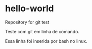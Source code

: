 # hello-world
Repository for git test

Teste com git em linha de comando.

Essa linha foi inserida por bash no linux.
